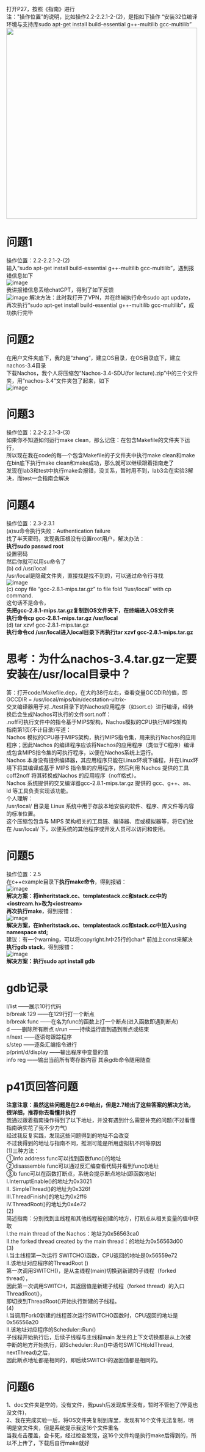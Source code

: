 打开P27，按照《指南》进行  
注："操作位置"的说明，比如操作2.2-2.2.1-2-(2)，是指如下操作
“安装32位编译环境与支持库sudo apt-get install build-essential g++-multilib gcc-multilib”  
<img src="https://github.com/user-attachments/assets/d1fbc5e4-ee22-49d0-a261-bd45fb9c18e5" width="500px">
# 问题1
操作位置：2.2-2.2.1-2-(2)  
输入“sudo apt-get install build-essential g++-multilib gcc-multilib”，遇到报错信息如下  
![image](https://github.com/user-attachments/assets/0a4a671e-fa70-4389-a13c-2bd2f98d839f)  
我讲报错信息丢给chatGPT，得到了如下反馈  
![image](https://github.com/user-attachments/assets/253eb207-c32c-4d3b-bd86-6bc24cb8f8e8)
解决方法：此时我打开了VPN，并在终端执行命令sudo apt update，再次执行“sudo apt-get install build-essential g++-multilib gcc-multilib”，成功执行完毕
# 问题2
在用户文件夹底下，我的是“zhang”，建立OS目录，在OS目录底下，建立nachos-3.4目录  
下载Nachos，我个人将压缩包“Nachos-3.4-SDU(for lecture).zip”中的三个文件夹，用“nachos-3.4”文件夹包了起来，如下  
![image](https://github.com/user-attachments/assets/f36dda80-7730-45b5-8e49-8b92d797f96e)

# 问题3
操作位置：2.2-2.2.1-3-(3)  
如果你不知道如何运行make clean，那么记住：在包含Makefile的文件夹下运行，  
所以现在我在code的每一个包含Makefile的子文件夹中执行make clean和make  
在bin底下执行make clean和make成功，那么就可以继续跟着指南走了  
发现在lab3和test中执行make会报错，没关系，暂时用不到，lab3会在实验3解决，而test一会指南会解决
# 问题4
操作位置：2.3-2.3.1  
(a)su命令执行失败：Authentication failure  
找了半天密码，发现我压根没有设置root用户，解决办法：  
**执行sudo passwd root**  
设置密码  
然后你就可以用su命令了  
(b) cd /usr/local  
/usr/local是隐藏文件夹，直接找是找不到的，可以通过命令行寻找  
![image](https://github.com/user-attachments/assets/a2795046-cf3d-4610-a105-f24b3fc770ce)  
(c) copy file “gcc-2.8.1-mips.tar.gz” to file fold “/usr/local” with cp command.  
这句话不是命令，  
**先把gcc-2.8.1-mips.tar.gz复制到OS文件夹下，在终端进入OS文件夹**  
**执行命令cp gcc-2.8.1-mips.tar.gz /usr/local**  
(d) tar xzvf gcc-2.8.1-mips.tar.gz   
**执行命令cd /usr/local进入local目录下再执行tar xzvf gcc-2.8.1-mips.tar.gz**
# 思考：为什么nachos-3.4.tar.gz一定要安装在/usr/local目录中？
答：打开code/Makefile.dep，在大约38行左右，查看变量GCCDIR的值，即GCCDIR = /usr/local/mips/bin/decstation-ultrix-  
交叉编译器用于对../test目录下的Nachos应用程序（如sort.c）进行编译，经转换后会生成Nachos可执行的文件sort.noff：  
.noff可执行文件中的指令基于MIPS架构，Nachos模拟的CPU执行MIPS架构  
指南第1页(不计目录)写道：  
Nachos 模拟的CPU基于MIPS架构，执行MIPS指令集，用来执行Nachos的应用程序；因此Nachos 的编译程序应该将Nachos的应用程序（类似于C程序）编译
成包含MIPS指令集的可执行程序，以便在Nachos系统上运行。  
Nachos 本身没有提供编译器，其应用程序只能在Linux环境下编程，并在Linux环境下将其编译成基于 MIPS 指令集的应用程序，然后利用 Nachos 提供的工具
coff2noff 将其转换成Nachos 的应用程序（noff格式）。  
Nachos 系统提供的交叉编译器gcc-2.8.1-mips.tar.gz 提供的 gcc、g++、as、ld 等工具负责实现该功能。  
个人理解：  
/usr/local/ 目录是 Linux 系统中用于存放本地安装的软件、程序、库文件等内容的标准位置。  
这个压缩包包含与 MIPS 架构相关的工具链、编译器、库或模拟器等，将它们放在 /usr/local/ 下，以便系统的其他程序或开发人员可以访问和使用。
# 问题5
操作位置：2.5  
在c++example目录下**执行make命令**，得到报错：  
![image](https://github.com/user-attachments/assets/dc921de4-957b-4300-92ec-d5feed94f0ad)  
**解决方案：将inheritstack.cc、templatestack.cc和stack.cc中的<iostream.h>改为\<iostream>**  
**再次执行make**，得到报错：  
![image](https://github.com/user-attachments/assets/2bd5ab8f-7d50-475a-82a7-99d5f39aa6da)  
**解决方案，在inheritstack.cc、templatestack.cc和stack.cc中加入using namespace std;**  
建议：有一个warning，可以将copyright.h中25行的char* 前加上const来解决  
**执行gdb stack**，得到报错：  
![image](https://github.com/user-attachments/assets/47057a24-6c5f-4bb0-baaa-be1cc227181e)  
**解决方案：执行sudo apt install gdb**
# gdb记录
l/list ——展示10行代码  
b/break 129 ——在129行打一个断点  
b/break func ——在名为func的函数上打一个断点(进入函数即遇到断点)  
d ——删除所有断点
r/run ——持续运行直到遇到断点或结束  
n/next ——逐语句跟踪程序  
s/step ——逐条汇编指令进行  
p/print/d/display ——输出程序中变量的值  
info reg ——输出当前所有寄存器内容
其余gdb命令随用随查
# p41页回答问题
**注意注意：虽然这些问题是在2.6中给出，但是2.7给出了这些答案的解决方法，很详细，推荐你去看懂并执行**  
我通过跟着指南操作得到了以下地址，并没有遇到什么需要补充的问题(不过看懂指南确实花了我不少力气)  
经过我反复实践，发现这些问题得到的地址不会改变  
不过我得到的地址与指南不同，推测可能是所用虚拟机不同等原因  
(1)三种方法：  
①info address func可以找到函数func()的地址  
②disassemble func可以通过反汇编查看代码并看到func()地址  
③b func可以在函数打断点，系统会提示断点地址(即函数地址)    
Ⅰ.InterruptEnable()的地址为0x3021  
Ⅱ. SimpleThread()的地址为0x326f  
Ⅲ.ThreadFinish()的地址为0x2ff6  
Ⅳ.ThreadRoot()的地址为0x4e72  
(2)  
简述指南：分别找到主线程和其他线程被创建的地方，打断点从相关变量的值中获取  
Ⅰ.the main thread of the Nachos：地址为0x56563ca0  
Ⅱ.the forked thread created by the main thread：的地址为0x56563d00  
(3)  
Ⅰ.当主线程第一次运行 SWITCHO)函数，CPU返回的地址是0x56559e72  
Ⅱ.该地址对应程序的ThreadRoot ()  
第一次调用SWITCH()，是从主线程(main)切换到新建的子线程（forked thread），  
因此第一次调用SWITCH，其返回值是新建子线程（forked thread）的入口ThreadRoot()，  
即切换到ThreadRoot()开始执行新建的子线程。  
(4)  
Ⅰ.当调用Fork0新建的线程首次运行SWITCHO函数时，CPU返回的地址是0x56556a20  
Ⅱ.该地址对应程序的Scheduler::Run()  
子线程开始执行后，后续子线程与主线程main 发生的上下文切换都是从上次被  
中断的地方开始执行，即Scheduler::Run()中语句SWITCH(oldThread, nextThread)之后，  
因此断点地址都是相同的，即后续SWITCH的返回值都是相同的。  
# 问题6
1、doc文件夹是空的，没有文件，我push后发现库里没有，暂时不管他了(毕竟也没文件)，  
2、我在完成实验一后，将OS文件夹复制到库里，发现有16个文件无法复制，明明是空文件夹，但是系统提示我这16个文件重名  
当我点击覆盖，会卡死，经过检查发现，这16个文件均是执行make后得到的，所以不上传了，下载后自行make就好
